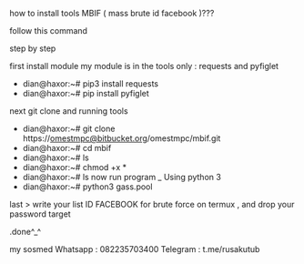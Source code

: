 how to install tools MBIF ( mass brute id facebook )???

follow this command


step by step

first install module my module is in the tools only : requests and pyfiglet

- dian@haxor:~# pip3 install requests
- dian@haxor:~# pip install pyfiglet

next git clone and running tools

- dian@haxor:~# git clone https://omestmpc@bitbucket.org/omestmpc/mbif.git
- dian@haxor:~# cd mbif
- dian@haxor:~# ls
- dian@haxor:~# chmod +x *
- dian@haxor:~# ls
now run program _ Using python 3
- dian@haxor:~# python3 gass.pool

last > write your list ID FACEBOOK for brute force on termux , and drop your password target

.done^_^

my sosmed 
Whatsapp : 082235703400
Telegram : t.me/rusakutub
